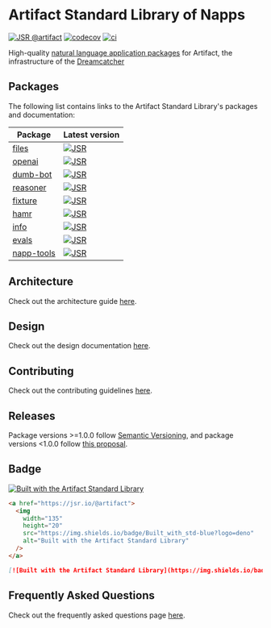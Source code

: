 # Artifact Standard Library of Napps

[![JSR @artifact](https://jsr.io/badges/@artifact)](https://jsr.io/@artifact)
[![codecov](https://codecov.io/gh/dreamcatcher-tech/napps/graph/badge.svg?token=KU8AO21nRI)](https://codecov.io/gh/dreamcatcher-tech/napps)
[![ci](https://github.com/dreamcatcher-tech/napps/actions/workflows/ci.yml/badge.svg)](https://github.com/dreamcatcher-tech/napps/actions/workflows/ci.yml)

High-quality
[natural language application packages](https://dreamcatcher.land/blog/2024/10/15/napp-package-format)
for Artifact, the infrastructure of the
[Dreamcatcher](https://dreamcatcher.land/)

## Packages

The following list contains links to the Artifact Standard Library's packages
and documentation:

| Package                                           | Latest version                                                                            |
| ------------------------------------------------- | ----------------------------------------------------------------------------------------- |
| [files](https://jsr.io/@artifact/files)           | [![JSR](https://jsr.io/badges/@artifact/files)](https://jsr.io/@artifact/files)           |
| [openai](https://jsr.io/@artifact/openai)         | [![JSR](https://jsr.io/badges/@artifact/openai)](https://jsr.io/@artifact/openai)         |
| [dumb-bot](https://jsr.io/@artifact/dumb-bot)     | [![JSR](https://jsr.io/badges/@artifact/dumb-bot)](https://jsr.io/@artifact/dumb-bot)     |
| [reasoner](https://jsr.io/@artifact/reasoner)     | [![JSR](https://jsr.io/badges/@artifact/reasoner)](https://jsr.io/@artifact/reasoner)     |
| [fixture](https://jsr.io/@artifact/fixture)       | [![JSR](https://jsr.io/badges/@artifact/fixture)](https://jsr.io/@artifact/fixture)       |
| [hamr](https://jsr.io/@artifact/hamr)             | [![JSR](https://jsr.io/badges/@artifact/hamr)](https://jsr.io/@artifact/hamr)             |
| [info](https://jsr.io/@artifact/info)             | [![JSR](https://jsr.io/badges/@artifact/info)](https://jsr.io/@artifact/info)             |
| [evals](https://jsr.io/@artifact/evals)           | [![JSR](https://jsr.io/badges/@artifact/evals)](https://jsr.io/@artifact/evals)           |
| [napp-tools](https://jsr.io/@artifact/napp-tools) | [![JSR](https://jsr.io/badges/@artifact/napp-tools)](https://jsr.io/@artifact/napp-tools) |

## Architecture

Check out the architecture guide [here](./.github/ARCHITECTURE.md).

## Design

Check out the design documentation [here](.github/ARCHITECTURE.md#design).

## Contributing

Check out the contributing guidelines [here](.github/CONTRIBUTING.md).

## Releases

Package versions >=1.0.0 follow [Semantic Versioning](https://semver.org/), and
package versions <1.0.0 follow
[this proposal](https://github.com/semver/semver/pull/923).

## Badge

[![Built with the Artifact Standard Library](https://img.shields.io/badge/Built_with_std-blue?logo=deno)](https://jsr.io/@artifact)

```html
<a href="https://jsr.io/@artifact">
  <img
    width="135"
    height="20"
    src="https://img.shields.io/badge/Built_with_std-blue?logo=deno"
    alt="Built with the Artifact Standard Library"
  />
</a>
```

```md
[![Built with the Artifact Standard Library](https://img.shields.io/badge/Built_with_std-blue?logo=deno)](https://jsr.io/@std)
```

## Frequently Asked Questions

Check out the frequently asked questions page [here](./.github/FAQ.md).
